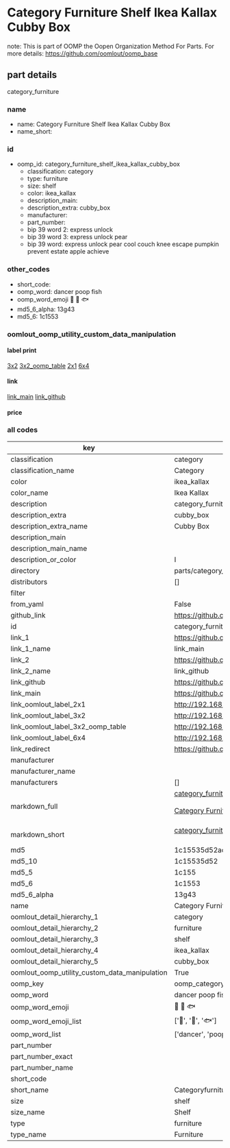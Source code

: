 # Category Furniture Shelf Ikea Kallax Cubby Box  

note: This is part of OOMP the Oopen Organization Method For Parts. For more details: https://github.com/oomlout/oomp_base

##  part details
  



category_furniture



### name
* name: Category Furniture Shelf Ikea Kallax Cubby Box
* name_short: 
### id
* oomp_id: category_furniture_shelf_ikea_kallax_cubby_box
  * classification: category
  * type: furniture
  * size: shelf
  * color: ikea_kallax
  * description_main: 
  * description_extra: cubby_box
  * manufacturer: 
  * part_number: 
  * bip 39 word 2: express unlock
  * bip 39 word 3: express unlock pear
  * bip 39 word: express unlock pear cool couch knee escape pumpkin prevent estate apple achieve

### other_codes
* short_code: 
* oomp_word: dancer poop fish
* oomp_word_emoji :dancer: :poop: :fish:
* md5_6_alpha: 13g43
* md5_6: 1c1553






### oomlout_oomp_utility_custom_data_manipulation
#### label print
[3x2](http://192.168.1.245:1112/?label=oomp%2013g43)
[3x2_oomp_table](http://192.168.1.108:1112/?label=oomp%2013g43)
[2x1](http://192.168.1.242:1112/?label=oomp%2013g43)
[6x4](http://192.168.1.55:1112/?label=oomp%2013g43)    

#### link

[link_main](https://github.com/oomlout/oomlout_oomp_version_1_messy/tree/main/parts/category_furniture_shelf_ikea_kallax_cubby_box) [link_github](https://github.com/oomlout/oomlout_oomp_version_1_messy/tree/main/parts/category_furniture_shelf_ikea_kallax_cubby_box)                             

#### price







### all codes 
| key | value |  
| --- | --- |  
| classification | category |  
| classification_name | Category |  
| color | ikea_kallax |  
| color_name | Ikea Kallax |  
| description | category_furniture |  
| description_extra | cubby_box |  
| description_extra_name | Cubby Box |  
| description_main |  |  
| description_main_name |  |  
| description_or_color | I  |  
| directory | parts/category_furniture_shelf_ikea_kallax_cubby_box |  
| distributors | [] |  
| filter |  |  
| from_yaml | False |  
| github_link | https://github.com/oomlout/oomlout_oomp_part_src/tree/main/parts/category_furniture_shelf_ikea_kallax_cubby_box |  
| id | category_furniture_shelf_ikea_kallax_cubby_box |  
| link_1 | https://github.com/oomlout/oomlout_oomp_version_1_messy/tree/main/parts/category_furniture_shelf_ikea_kallax_cubby_box |  
| link_1_name | link_main |  
| link_2 | https://github.com/oomlout/oomlout_oomp_version_1_messy/tree/main/parts/category_furniture_shelf_ikea_kallax_cubby_box |  
| link_2_name | link_github |  
| link_github | https://github.com/oomlout/oomlout_oomp_version_1_messy/tree/main/parts/category_furniture_shelf_ikea_kallax_cubby_box |  
| link_main | https://github.com/oomlout/oomlout_oomp_version_1_messy/tree/main/parts/category_furniture_shelf_ikea_kallax_cubby_box |  
| link_oomlout_label_2x1 | http://192.168.1.242:1112/?label=oomp%2013g43 |  
| link_oomlout_label_3x2 | http://192.168.1.245:1112/?label=oomp%2013g43 |  
| link_oomlout_label_3x2_oomp_table | http://192.168.1.108:1112/?label=oomp%2013g43 |  
| link_oomlout_label_6x4 | http://192.168.1.55:1112/?label=oomp%2013g43 |  
| link_redirect | https://github.com/oomlout/oomlout_oomp_version_1_messy/tree/main/parts/category_furniture_shelf_ikea_kallax_cubby_box |  
| manufacturer |  |  
| manufacturer_name |  |  
| manufacturers | [] |  
| markdown_full | [category_furniture_shelf_ikea_kallax_cubby_box](none)<br>[](none)<br>[Category Furniture Shelf Ikea Kallax Cubby Box](none)<br><br> |  
| markdown_short | [category_furniture_shelf_ikea_kallax_cubby_box](none)<br><br> |  
| md5 | 1c15535d52ada9a1ee1872fd443b8286 |  
| md5_10 | 1c15535d52 |  
| md5_5 | 1c155 |  
| md5_6 | 1c1553 |  
| md5_6_alpha | 13g43 |  
| name | Category Furniture Shelf Ikea Kallax Cubby Box |  
| oomlout_detail_hierarchy_1 | category |  
| oomlout_detail_hierarchy_2 | furniture |  
| oomlout_detail_hierarchy_3 | shelf |  
| oomlout_detail_hierarchy_4 | ikea_kallax |  
| oomlout_detail_hierarchy_5 | cubby_box |  
| oomlout_oomp_utility_custom_data_manipulation | True |  
| oomp_key | oomp_category_furniture_shelf_ikea_kallax_cubby_box |  
| oomp_word | dancer poop fish |  
| oomp_word_emoji | :dancer: :poop: :fish: |  
| oomp_word_emoji_list | [':dancer:', ':poop:', ':fish:'] |  
| oomp_word_list | ['dancer', 'poop', 'fish'] |  
| part_number |  |  
| part_number_exact |  |  
| part_number_name |  |  
| short_code |  |  
| short_name | Categoryfurniture |  
| size | shelf |  
| size_name | Shelf |  
| type | furniture |  
| type_name | Furniture |  
